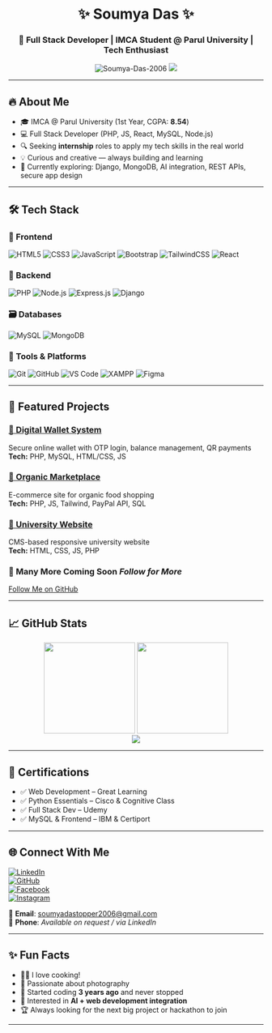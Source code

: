 <h1 align="center">✨ Soumya Das ✨</h1>
<h3 align="center">🚀 Full Stack Developer | IMCA Student @ Parul University | Tech Enthusiast</h3>

<p align="center">
  <img src="https://komarev.com/ghpvc/?username=Soumya-Das-2006&label=Profile%20views&color=blue&style=flat" alt="Soumya-Das-2006" />
  <img src="https://img.shields.io/github/followers/Soumya-Das-2006?style=social" />
</p>

---

## 🔥 About Me
- 🎓 IMCA @ Parul University (1st Year, CGPA: **8.54**)
- 💻 Full Stack Developer (PHP, JS, React, MySQL, Node.js)
- 🔍 Seeking **internship** roles to apply my tech skills in the real world
- 💡 Curious and creative — always building and learning
- 🌱 Currently exploring: Django, MongoDB, AI integration, REST APIs, secure app design

---

## 🛠️ Tech Stack

### 🚀 Frontend
![HTML5](https://img.shields.io/badge/HTML5-e34c26?style=flat&logo=html5&logoColor=white)
![CSS3](https://img.shields.io/badge/CSS3-1572B6?style=flat&logo=css3&logoColor=white)
![JavaScript](https://img.shields.io/badge/JavaScript-F7DF1E?style=flat&logo=javascript&logoColor=black)
![Bootstrap](https://img.shields.io/badge/Bootstrap-563d7c?style=flat&logo=bootstrap&logoColor=white)
![TailwindCSS](https://img.shields.io/badge/Tailwind_CSS-38B2AC?style=flat&logo=tailwind-css&logoColor=white)
![React](https://img.shields.io/badge/React-61DAFB?style=flat&logo=react&logoColor=black)

### 🧠 Backend
![PHP](https://img.shields.io/badge/PHP-777BB4?style=flat&logo=php&logoColor=white)
![Node.js](https://img.shields.io/badge/Node.js-339933?style=flat&logo=node.js&logoColor=white)
![Express.js](https://img.shields.io/badge/Express.js-000000?style=flat&logo=express&logoColor=white)
![Django](https://img.shields.io/badge/Django-092E20?style=flat&logo=django&logoColor=white)

### 🗃️ Databases
![MySQL](https://img.shields.io/badge/MySQL-4479A1?style=flat&logo=mysql&logoColor=white)
![MongoDB](https://img.shields.io/badge/MongoDB-4EA94B?style=flat&logo=mongodb&logoColor=white)

### 🧰 Tools & Platforms
![Git](https://img.shields.io/badge/Git-F05032?style=flat&logo=git&logoColor=white)
![GitHub](https://img.shields.io/badge/GitHub-181717?style=flat&logo=github&logoColor=white)
![VS Code](https://img.shields.io/badge/VS%20Code-007ACC?style=flat&logo=visual-studio-code&logoColor=white)
![XAMPP](https://img.shields.io/badge/XAMPP-FB7A24?style=flat&logo=xampp&logoColor=white)
![Figma](https://img.shields.io/badge/Figma-F24E1E?style=flat&logo=figma&logoColor=white)

---

## 🚀 Featured Projects

### [💸 Digital Wallet System](https://github.com/Soumya-Das-2006/)
Secure online wallet with OTP login, balance management, QR payments  
**Tech:** PHP, MySQL, HTML/CSS, JS

### [🌱 Organic Marketplace](https://github.com/Soumya-Das-2006/)
E-commerce site for organic food shopping  
**Tech:** PHP, JS, Tailwind, PayPal API, SQL

### [🏫 University Website](https://github.com/Soumya-Das-2006/)
CMS-based responsive university website  
**Tech:** HTML, CSS, JS, PHP

### 🔧 Many More Coming Soon *<i>Follow for More</i>*  
[Follow Me on GitHub](https://github.com/Soumya-Das-2006)

---

## 📈 GitHub Stats
<p align="center">
  <img height="180em" src="https://github-readme-stats.vercel.app/api?username=Soumya-Das-2006&show_icons=true&theme=tokyonight" />
  <img height="180em" src="https://github-readme-stats.vercel.app/api/top-langs/?username=Soumya-Das-2006&layout=compact&theme=tokyonight" />
  <br/>
  <img src="https://streak-stats.demolab.com?user=Soumya-Das-2006&theme=tokyonight" />
</p>

---

## 🧠 Certifications

- ✅ Web Development – Great Learning
- ✅ Python Essentials – Cisco & Cognitive Class
- ✅ Full Stack Dev – Udemy
- ✅ MySQL & Frontend – IBM & Certiport

---

## 🌐 Connect With Me

[![LinkedIn](https://img.shields.io/badge/LinkedIn-blue?style=flat&logo=linkedin)](https://www.linkedin.com/in/soumya-das-b2613128a)  
[![GitHub](https://img.shields.io/badge/GitHub-100000?style=flat&logo=github&logoColor=white)](https://github.com/Soumya-Das-2006)  
[![Facebook](https://img.shields.io/badge/Facebook-1877F2?style=flat&logo=facebook&logoColor=white)](https://www.facebook.com/soumya.das.377219)  
[![Instagram](https://img.shields.io/badge/Instagram-E4405F?style=flat&logo=instagram&logoColor=white)](https://www.instagram.com/soumyadas_topper)  

📧 **Email**: soumyadastopper2006@gmail.com  
📱 **Phone**: *Available on request / via LinkedIn*

---

## ✨ Fun Facts

- 🧑‍🍳 I love cooking!
- 📸 Passionate about photography
- 🌱 Started coding **3 years ago** and never stopped
- 🤖 Interested in **AI + web development integration**
- 🏆 Always looking for the next big project or hackathon to join

---
